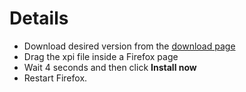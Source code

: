 # Details #

  * Download desired version from the [download page](http://code.google.com/p/gladiatus-tools/downloads/list)
  * Drag the xpi file inside a Firefox page
  * Wait 4 seconds and then click **Install now**
  * Restart Firefox.